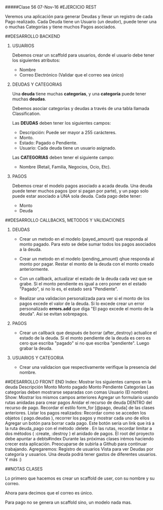 #####Clase 56
07-Nov-16
#EJERCICIO REST

Veremos una aplicación para generar Deudas y llevar un registro de cada Pago realizado. Cada Deuda tiene un Usuario (un deudor), puede tener una o muchas Categorías y tiene muchos Pagos asociados.

##DESARROLLO BACKEND

1.	USUARIOS

	Debemos crear un scaffold para usuarios, donde el usuario debe tener los siguientes atributos:

	-	Nombre
	-	Correo Electrónico (Validar que el correo sea único)

2.	DEUDAS Y CATEGORIAS

	Una **deuda** tiene muchas **categorías**, y una **categoría** puede tener muchas **deudas**.

	Debemos asociar categorías y deudas a través de una tabla llamada Classification.

	Las **DEUDAS** deben tener los siguientes campos:

	-	Descripción: Puede ser mayor a 255 carácteres.
	-	Monto.
	-	Estado: Pagado o Pendiente.
	-	Usuario: Cada deuda tiene un usuario asignado.

	Las **CATEGORIAS** deben tener el siguiente campo:

	-	Nombre (Retail, Familia, Negocios, Ocio, Etc).

3. PAGOS

	Debemos crear el modelo pagos asociado a acada deuda. Una deuda puede tener muchos pagos (por si pagan por parte), y un pago solo puede estar asociado a UNA sola deuda. Cada pago debe tener:

	-	Monto
	-	Deuda

##DESARROLLO CALLBACKS, METODOS Y VALIDACIONES

1.	DEUDAS

	-	Crear un metodo en el modelo (payed_amount) que responda al monto pagado. Para esto se debe sumar todos los pagos asociados a la deuda.

	-	Crear un metodo en el modelo (pending_amount) qhue responda al monto por pagar. Restar el monto de la deuda con el monto creado anteriormente.

	-	Con un callback, actualizar el estado de la deuda cada vez que se grabe. Si el monto pendiente es igual a cero poner en el estado "Pagado", si no lo es, el estado será "Pendiente".

	-	Realizar una validacion personalizada para ver si el monto de los pagos excede el valor de la deuda. Si lo excede crear un error personalizado **errors.add** que diga "El pago excede el monto de la deuda". Así se evitan sobrepagos.

2.	PAGOS

	-	Crear un callback que después de borrar (after_destroy) actualice el estado de la deuda. Si el monto pendiente de la deuda es cero es cero que escriba "pagado" si no que escriba "pendiente". Luego grabar la deuda.

3.	USUARIOS Y CATEGORIA

	-	Crear una validacion que respectivamente verifique la presencia del nombre.

##DESARROLLO FRONT END
Index:
Mostrar los siguientes campos en la deuda
Descripción
Monto
Monto pagado
Monto Pendiente
Categorías
Las categorías deben mostrarse separadas con comas
Usuario (El nombre)
Show:
Mostrar los mismos campos anteriores
Agregar un formulario usando rutas anidadas para crear pagos
Anidar el recurso de deuda DENTRO del recurso de pago.
Recordar el estilo form_for [@pago, deuda] de las clases
anteriores.
Listar los pagos realizados:
Recordar como se acceden los objetos ( pago.deudas ), recorrer
los pagos y mostrar cada uno de ellos
Agregar un botón para borrar cada pago. Este botón sería un link
que irá a la ruta deuda_pago con el método :delete .
En las rutas, recordar limitar a dos métodos
( :create, :destroy ) el anidado de pagos.
El root del proyecto debe apuntar a debts#index
Durante las próximas clases irémos haciendo crecer esta aplicación. Preocuparse de
subirla a Github para continuar trabajando. Agregaremos:
Registro de usuarios
Vista para ver Deudas por categoría y usuarios.
Una deuda podrá tener gastos de diferentes usuarios.
Y más :)




##NOTAS CLASES

Lo primero que hacemos es crear un scaffold de user, con su nombre y su correo.

Ahora para decimos que el correo es único.

Para pago no se genera un scaffold sino, un modelo nada mas.

